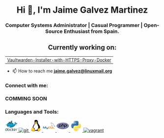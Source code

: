 <h1 align="center">Hi 👋, I'm Jaime Galvez Martinez</h1>
<h3 align="center">Computer Systems Administrator | Casual Programmer | Open-Source Enthusiast from Spain.</h3>

<h2 align="center">Currently working on:</h2>

<table align="center">
  <tr>
    <td>
      <a href="https://github.com/JaimeGalvezMartinez/Vaultwarden-Installer-with-HTTPS-Proxy-Docker">
        <img src="https://private-user-images.githubusercontent.com/121205552/398603586-00ac1b81-d850-4c5d-8326-beb7f9bf320c.png?jwt=eyJhbGciOiJIUzI1NiIsInR5cCI6IkpXVCJ9.eyJpc3MiOiJnaXRodWIuY29tIiwiYXVkIjoicmF3LmdpdGh1YnVzZXJjb250ZW50LmNvbSIsImtleSI6ImtleTUiLCJleHAiOjE3Mzk2Mzg3NzIsIm5iZiI6MTczOTYzODQ3MiwicGF0aCI6Ii8xMjEyMDU1NTIvMzk4NjAzNTg2LTAwYWMxYjgxLWQ4NTAtNGM1ZC04MzI2LWJlYjdmOWJmMzIwYy5wbmc_WC1BbXotQWxnb3JpdGhtPUFXUzQtSE1BQy1TSEEyNTYmWC1BbXotQ3JlZGVudGlhbD1BS0lBVkNPRFlMU0E1M1BRSzRaQSUyRjIwMjUwMjE1JTJGdXMtZWFzdC0xJTJGczMlMkZhd3M0X3JlcXVlc3QmWC1BbXotRGF0ZT0yMDI1MDIxNVQxNjU0MzJaJlgtQW16LUV4cGlyZXM9MzAwJlgtQW16LVNpZ25hdHVyZT02ZDZiNWU3YjkzOWZlODNjZTdiYjlmZmZmNWQxZmQyNzQ2MmU5MDUyNTNkOTBjNzA3ZTlkYjUzYTBjY2FmNzA3JlgtQW16LVNpZ25lZEhlYWRlcnM9aG9zdCJ9.7YkVS7gd3Cd1FU8MpCsEWg8FA8aakqXRxULshmcfSiU" alt=""/>Vaultwarden-Installer-with-HTTPS-Proxy-Docker
      </a>
    </td>
  </tr>
</table>

- 📫 How to reach me **jaime.galvez@linuxmail.org**

<h3 align="left">Connect with me:</h3>
<h3><strong>COMMING SOON</strong>
<p align="left">
</p>

<h3 align="left">Languages and Tools:</h3>
<p align="left"> <a href="https://www.docker.com/" target="_blank" rel="noreferrer"> <img src="https://raw.githubusercontent.com/devicons/devicon/master/icons/docker/docker-original-wordmark.svg" alt="docker" width="40" height="40"/> </a> <a href="https://git-scm.com/" target="_blank" rel="noreferrer"> <img src="https://www.vectorlogo.zone/logos/git-scm/git-scm-icon.svg" alt="git" width="40" height="40"/> </a> <a href="https://www.linux.org/" target="_blank" rel="noreferrer"> <img src="https://raw.githubusercontent.com/devicons/devicon/master/icons/linux/linux-original.svg" alt="linux" width="40" height="40"/> </a> <a href="https://www.mysql.com/" target="_blank" rel="noreferrer"> <img src="https://raw.githubusercontent.com/devicons/devicon/master/icons/mysql/mysql-original-wordmark.svg" alt="mysql" width="40" height="40"/> </a> <a href="https://www.php.net" target="_blank" rel="noreferrer"> <img src="https://raw.githubusercontent.com/devicons/devicon/master/icons/php/php-original.svg" alt="php" width="40" height="40"/> </a> <a href="https://www.python.org" target="_blank" rel="noreferrer"> <img src="https://raw.githubusercontent.com/devicons/devicon/master/icons/python/python-original.svg" alt="python" width="40" height="40"/> </a> <a href="https://www.vagrantup.com/" target="_blank" rel="noreferrer"> <img src="https://www.vectorlogo.zone/logos/vagrantup/vagrantup-icon.svg" alt="vagrant" width="40" height="40"/> </a> </p>
